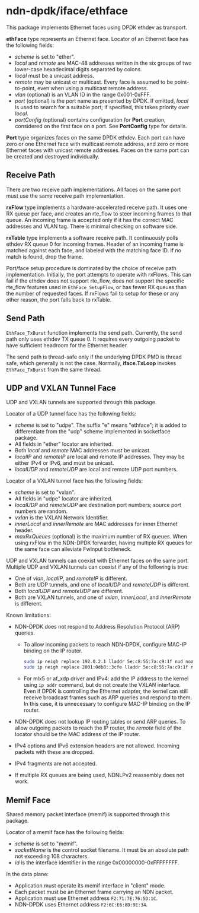 # ndn-dpdk/iface/ethface

This package implements Ethernet faces using DPDK ethdev as transport.

**ethFace** type represents an Ethernet face.
Locator of an Ethernet face has the following fields:

* *scheme* is set to "ether".
* *local* and *remote* are MAC-48 addresses written in the six groups of two lower-case hexadecimal digits separated by colons.
* *local* must be a unicast address.
* *remote* may be unicast or multicast.
  Every face is assumed to be point-to-point, even when using a multicast remote address.
* *vlan* (optional) is an VLAN ID in the range 0x001-0xFFF.
* *port* (optional) is the port name as presented by DPDK.
  If omitted, *local* is used to search for a suitable port; if specified, this takes priority over *local*.
* *portConfig* (optional) contains configuration for **Port** creation, considered on the first face on a port.
  See **PortConfig** type for details.

**Port** type organizes faces on the same DPDK ethdev.
Each port can have zero or one Ethernet face with multicast remote address, and zero or more Ethernet faces with unicast remote addresses.
Faces on the same port can be created and destroyed individually.

## Receive Path

There are two receive path implementations.
All faces on the same port must use the same receive path implementation.

**rxFlow** type implements a hardware-accelerated receive path.
It uses one RX queue per face, and creates an rte\_flow to steer incoming frames to that queue.
An incoming frame is accepted only if it has the correct MAC addresses and VLAN tag.
There is minimal checking on software side.

**rxTable** type implements a software receive path.
It continuously polls ethdev RX queue 0 for incoming frames.
Header of an incoming frame is matched against each face, and labeled with the matching face ID.
If no match is found, drop the frame.

Port/face setup procedure is dominated by the choice of receive path implementation.
Initially, the port attempts to operate with rxFlows.
This can fail if the ethdev does not support rte\_flow, does not support the specific rte\_flow features used in `EthFace_SetupFlow`, or has fewer RX queues than the number of requested faces.
If rxFlows fail to setup for these or any other reason, the port falls back to rxTable.

## Send Path

`EthFace_TxBurst` function implements the send path.
Currently, the send path only uses ethdev TX queue 0.
It requires every outgoing packet to have sufficient headroom for the Ethernet header.

The send path is thread-safe only if the underlying DPDK PMD is thread safe, which generally is not the case.
Normally, **iface.TxLoop** invokes `EthFace_TxBurst` from the same thread.

## UDP and VXLAN Tunnel Face

UDP and VXLAN tunnels are supported through this package.

Locator of a UDP tunnel face has the following fields:

* *scheme* is set to "udpe".
  The suffix "e" means "ethface"; it is added to differentiate from the "udp" scheme implemented in socketface package.
* All fields in "ether" locator are inherited.
* Both *local* and *remote* MAC addresses must be unicast.
* *localIP* and *remoteIP* are local and remote IP addresses.
  They may be either IPv4 or IPv6, and must be unicast.
* *localUDP* and *remoteUDP* are local and remote UDP port numbers.

Locator of a VXLAN tunnel face has the following fields:

* *scheme* is set to "vxlan".
* All fields in "udpe" locator are inherited.
* *localUDP* and *remoteUDP* are destination port numbers; source port numbers are random.
* *vxlan* is the VXLAN Network Identifier.
* *innerLocal* and *innerRemote* are MAC addresses for inner Ethernet header.
* *maxRxQueues* (optional) is the maximum number of RX queues.
  When using rxFlow in the NDN-DPDK forwarder, having multiple RX queues for the same face can alleviate FwInput bottleneck.

UDP and VXLAN tunnels can coexist with Ethernet faces on the same port.
Multiple UDP and VXLAN tunnels can coexist if any of the following is true:

* One of *vlan*, *localIP*, and *remoteIP* is different.
* Both are UDP tunnels, and one of *localUDP* and *remoteUDP* is different.
* Both *localUDP* and *remoteUDP* are different.
* Both are VXLAN tunnels, and one of *vxlan*, *innerLocal*, and *innerRemote* is different.

Known limitations:

* NDN-DPDK does not respond to Address Resolution Protocol (ARP) queries.

  * To allow incoming packets to reach NDN-DPDK, configure MAC-IP binding on the IP router.

    ```bash
    sudo ip neigh replace 192.0.2.1 lladdr 5e:c8:55:7a:c9:1f nud noarp dev eth1
    sudo ip neigh replace 2001:0db8::3cfe lladdr 5e:c8:55:7a:c9:1f nud noarp dev eth1
    ```

  * For mlx5 or af\_xdp driver and IPv4: add the IP address to the kernel using `ip addr` command, but do not create the VXLAN interface.
    Even if DPDK is controlling the Ethernet adapter, the kernel can still receive broadcast frames such as ARP queries and respond to them.
    In this case, it is unnecessary to configure MAC-IP binding on the IP router.

* NDN-DPDK does not lookup IP routing tables or send ARP queries.
  To allow outgoing packets to reach the IP router, the *remote* field of the locator should be the MAC address of the IP router.

* IPv4 options and IPv6 extension headers are not allowed.
  Incoming packets with these are dropped.

* IPv4 fragments are not accepted.

* If multiple RX queues are being used, NDNLPv2 reassembly does not work.

## Memif Face

Shared memory packet interface (memif) is supported through this package.

Locator of a memif face has the following fields:

* *scheme* is set to "memif".
* *socketName* is the control socket filename.
  It must be an absolute path not exceeding 108 characters.
* *id* is the interface identifier in the range 0x00000000-0xFFFFFFFF.

In the data plane:

* Application must operate its memif interface in "client" mode.
* Each packet must be an Ethernet frame carrying an NDN packet.
* Application must use Ethernet address `F2:71:7E:76:5D:1C`.
* NDN-DPDK uses Ethernet address `F2:6C:E6:8D:9E:34`.
